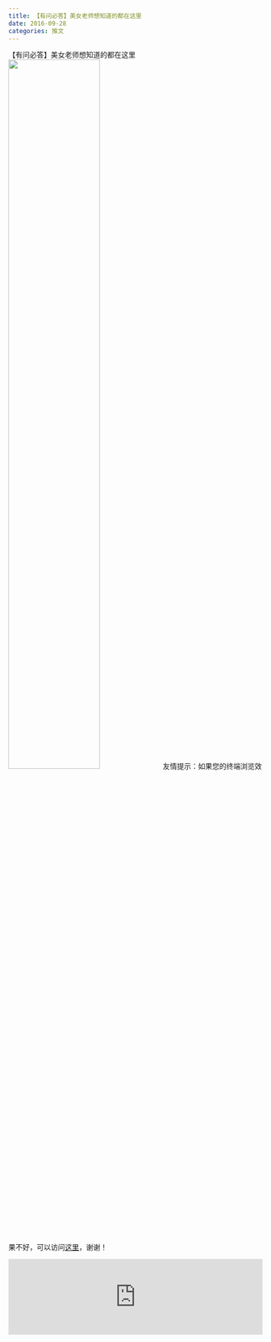 ```yaml
---
title: 【有问必答】美女老师想知道的都在这里
date: 2016-09-28
categories: 推文
---
```

【有问必答】美女老师想知道的都在这里
<img src="http://mmbiz.qpic.cn/mmbiz_jpg/ACviaWTBFxhZV4qXiblFJPbvHGZZb8zttVwPlguQfuTOtibR2iax5fI4HddM3Zf28OgyQPyIlBKJypDpl4FoK57lNA/0?wx_fmt.jpeg" style="width: 60%; height: auto;"/><!--more-->
友情提示：如果您的终端浏览效果不好，可以访问[这里](https://stata-club.github.io/stata_article/2016-09-28.html)，谢谢！
<iframe src="https://stata-club.github.io/stata_article/2016-09-28.html" id="iframepage" frameborder="0" scrolling="no" marginheight="0" marginwidth="0" width="100%" onLoad="iFrameHeight()"></iframe>
<script type="text/javascript" language="javascript">
function iFrameHeight() {
var ifm= document.getElementById("iframepage");
var subWeb = document.frames ? document.frames["iframepage"].document : ifm.contentDocument;   
if(ifm != null && subWeb != null) {
 ifm.height = subWeb.body.scrollHeight;
} 
} 
</script> 
